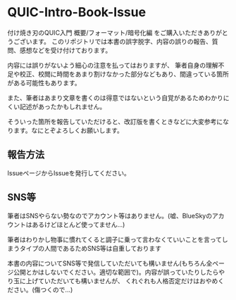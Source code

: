 # QUIC-Intro-Book-Issue
付け焼き刃のQUIC入門 概要/フォーマット/暗号化編 をご購入いただきありがとうございます。
このリポジトリでは本書の誤字脱字、内容の誤りの報告、質問、感想などを受け付けております。

内容には誤りがないよう細心の注意を払ってはおりますが、
筆者自身の理解不足や校正、校閲に時間をあまり割けなかった部分などもあり、間違っている箇所がある可能性もあります。

また、筆者はあまり文章を書くのは得意ではないという自覚があるためわかりにくい記述があったかもしれません。

そういった箇所を報告していただけると、改訂版を書くときなどに大変参考になります。なにとぞよろしくお願いします。

## 報告方法
IssueページからIssueを発行してください。

## SNS等
筆者はSNSやらない勢なのでアカウント等はありません。(嘘、BlueSkyのアカウントはあるけどほとんど使ってません...)

筆者はわりかし物事に慣れてくると調子に乗って言わなくていいことを言ってしまうタイプの人間であるためSNS等は自重しております

本書の内容についてSNS等で発信していただいても構いません(もちろん全ページ公開とかはしないでください。適切な範囲で)。内容が誤っていたりしたらやり玉に上げていただいても構いませんが、
くれぐれも人格否定だけはおやめください。(傷つくので...)
